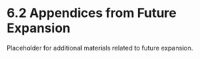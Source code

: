 # 6.2 Appendices from Future Expansion
Placeholder for additional materials related to future expansion.
